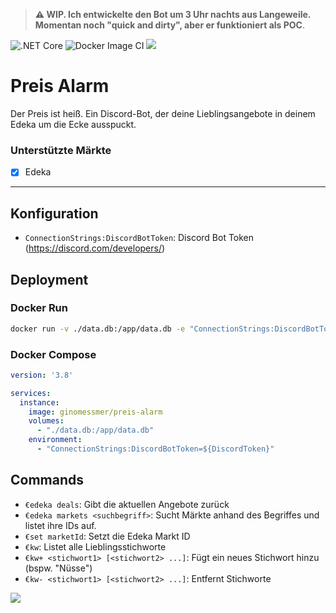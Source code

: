 > **⚠ WIP. Ich entwickelte den Bot um 3 Uhr nachts aus Langeweile. Momentan noch "quick and dirty", aber er funktioniert als POC**.

![.NET Core](https://github.com/ginomessmer/preis-alarm/workflows/.NET%20Core/badge.svg)
![Docker Image CI](https://github.com/ginomessmer/preis-alarm/workflows/Docker%20Image%20CI/badge.svg)
[![](https://img.shields.io/docker/cloud/automated/ginomessmer/preis-alarm)](https://hub.docker.com/r/ginomessmer/preis-alarm)

# Preis Alarm
Der Preis ist heiß. Ein Discord-Bot, der deine Lieblingsangebote in deinem Edeka um die Ecke ausspuckt.

### Unterstützte Märkte
- [x] Edeka

---

## Konfiguration
- `ConnectionStrings:DiscordBotToken`: Discord Bot Token (https://discord.com/developers/)

## Deployment
### Docker Run
```sh
docker run -v ./data.db:/app/data.db -e "ConnectionStrings:DiscordBotToken=${DiscordToken}" --restart always -d ginomessmer/preis-alarm
```

### Docker Compose
```yml
version: '3.8'

services:
  instance:
    image: ginomessmer/preis-alarm
    volumes:
      - "./data.db:/app/data.db"
    environment:
      - "ConnectionStrings:DiscordBotToken=${DiscordToken}"
```

## Commands
- `€edeka deals`: Gibt die aktuellen Angebote zurück
- `€edeka markets <suchbegriff>`: Sucht Märkte anhand des Begriffes und listet ihre IDs auf.
- `€set marketId`: Setzt die Edeka Markt ID
- `€kw`: Listet alle Lieblingsstichworte
- `€kw+ <stichwort1> [<stichwort2> ...]`: Fügt ein neues Stichwort hinzu (bspw. "Nüsse")
- `€kw- <stichwort1> [<stichwort2> ...]`: Entfernt Stichworte

![](https://i.imgur.com/mXoFVdU.png)
